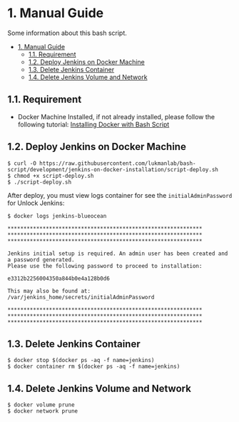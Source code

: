 # 1. Manual Guide
Some information about this bash script.

- [1. Manual Guide](#1-manual-guide)
  - [1.1. Requirement](#11-requirement)
  - [1.2. Deploy Jenkins on Docker Machine](#12-deploy-jenkins-on-docker-machine)
  - [1.3. Delete Jenkins Container](#13-delete-jenkins-container)
  - [1.4. Delete Jenkins Volume and Network](#14-delete-jenkins-volume-and-network)

[installing-docker]: https://github.com/lukmanlab/bash-script/tree/master/docker-installation

## 1.1. Requirement
- Docker Machine Installed, if not already installed, please follow the following tutorial: [Installing Docker with Bash Script][installing-docker]

## 1.2. Deploy Jenkins on Docker Machine
```
$ curl -O https://raw.githubusercontent.com/lukmanlab/bash-script/development/jenkins-on-docker-installation/script-deploy.sh
$ chmod +x script-deploy.sh
$ ./script-deploy.sh
```
After deploy, you must view logs container for see the `initialAdminPassword` for Unlock Jenkins:
```
$ docker logs jenkins-blueocean

*************************************************************
*************************************************************
*************************************************************

Jenkins initial setup is required. An admin user has been created and a password generated.
Please use the following password to proceed to installation:

e3312b2256004350a844b0e4a128b0d6

This may also be found at: /var/jenkins_home/secrets/initialAdminPassword

*************************************************************
*************************************************************
*************************************************************
```

## 1.3. Delete Jenkins Container
```
$ docker stop $(docker ps -aq -f name=jenkins)
$ docker container rm $(docker ps -aq -f name=jenkins)
```
## 1.4. Delete Jenkins Volume and Network
```
$ docker volume prune
$ docker network prune
```